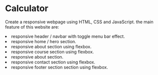 # Calculator
Create a responsive webpage using HTML, CSS and JavaScript.
the main feature of this website are:

<li>responsive header / navbar with toggle menu bar effect.
<li>responsive home / hero section.
<li>responsive about section using flexbox.
<li>responsive course section using flexbox.
<li>responsive about section.
<li>responsive contact section using flexbox.
<li>responsive footer section section using flexbox.
